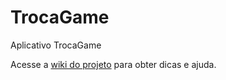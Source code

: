 # TrocaGame
Aplicativo TrocaGame

Acesse a [wiki do projeto](https://github.com/altron42/TrocaGame/wiki) para obter dicas e ajuda.
